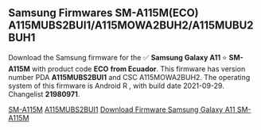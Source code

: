 <h2>Samsung Firmwares SM-A115M(ECO) A115MUBS2BUI1/A115MOWA2BUH2/A115MUBU2BUH1</h2>
Download the Samsung firmware for the ✅ <strong>Samsung Galaxy A11 </strong> ⭐ <strong>SM-A115M</strong> with product code <strong>ECO</strong> <strong> from Ecuador</strong>. This firmware has version number PDA <strong>A115MUBS2BUI1</strong> and CSC A115MOWA2BUH2. The operating system of this firmware is Android R , with build date 2021-09-29. Changelist <strong>21980971</strong>.


[SM-A115M](https://samfirm.shop/samsung/model/SM-A115M)
[A115MUBS2BUI1](https://samfirm.shop/samsung/pda/A115MUBS2BUI1)
[Download Firmware Samsung Galaxy A11 SM-A115M](https://samfirm.shop/samsung/firmware/460719)
